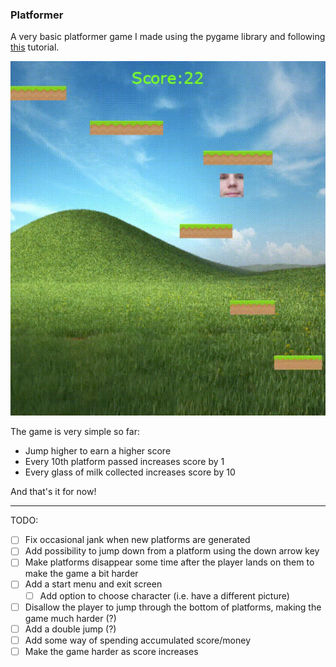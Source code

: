 ### Platformer

A very basic platformer game I made using the pygame library and following 
[this](https://coderslegacy.com/python/pygame-platformer-game-development/) tutorial.

![demo gif](data/gameDemo.gif)

The game is very simple so far:
* Jump higher to earn a higher score
* Every 10th platform passed increases score by 1
* Every glass of milk collected increases score by 10

And that's it for now!

---

TODO:
- [ ] Fix occasional jank when new platforms are generated
- [ ] Add possibility to jump down from a platform using the down arrow key
- [ ] Make platforms disappear some time after the player lands on them to make the game a bit harder
- [ ] Add a start menu and exit screen
  - [ ] Add option to choose character (i.e. have a different picture)
- [ ] Disallow the player to jump through the bottom of platforms, making the game much harder (?)
- [ ] Add a double jump (?)
- [ ] Add some way of spending accumulated score/money
- [ ] Make the game harder as score increases